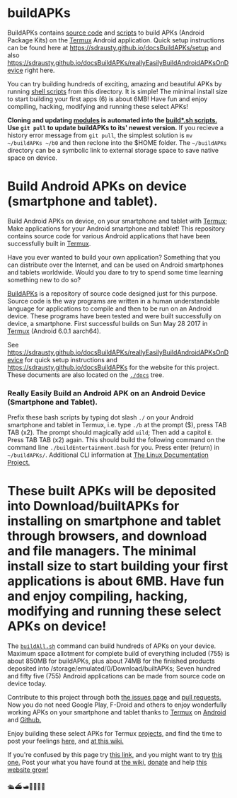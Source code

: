 buildAPKs
===============

BuildAPKs contains [source code](./sources) and [scripts](./scripts/build) to build APKs (Android Package Kits) on the [Termux](https://termux.com/) Android application. Quick setup instructions can be found here at https://sdrausty.github.io/docsBuildAPKs/setup and also https://sdrausty.github.io/docsBuildAPKs/reallyEasilyBuildAndroidAPKsOnDevice right here.

You can try building hundreds of exciting, amazing and beautiful APKs by running [shell scripts](https://www.google.com/search?q=shell+scripts) from this directory.  It is simple!  The minimal install size to start building your first apps (6) is about 6MB!  Have fun and enjoy compiling, hacking, modifying and running these select APKs!

**Cloning and updating [modules](https://gist.github.com/gitaarik/8735255) is automated into the [build\*.sh scripts.](https://github.com/sdrausty/buildAPKs/tree/master) Use `git pull` to update buildAPKs to its' newest version.** If you recieve a history error message from `git pull`, the simplest solution is `mv ~/buildAPKs ~/b0` and then reclone into the $HOME folder.  The `~/buildAPKs` directory can be a symbolic link to external storage space to save native space on device.

Build Android APKs on device (smartphone and tablet).
===============
Build Android APKs on device, on your smartphone and tablet with [Termux](https://termux.com/); Make applications for your Android smartphone and tablet! This repository contains source code for various Android applications that have been successfully built in [Termux](https://termux.com/).

Have you ever wanted to build your own application? Something that you can distribute over the Internet, and can be used on Android smartphones and tablets worldwide. Would you dare to try to spend some time learning something new to do so?

[BuildAPKs](https://github.com/sdrausty/buildAPKs) is a repository of source code designed just for this purpose. Source code is the way programs are written in a human understandable language for applications to compile and then to be run on an Android device. These programs have been tested and were built successfully on device, a smartphone. First successful builds on Sun May 28 2017 in [Termux](https://termux.com/) (Android 6.0.1 aarch64).

See https://sdrausty.github.io/docsBuildAPKs/reallyEasilyBuildAndroidAPKsOnDevice for quick setup instructions and https://sdrausty.github.io/docsBuildAPKs for the website for this project. These documents are also located on the [`./docs`](./docs) tree.

### Really Easily Build an Android APK on an Android Device (Smartphone and Tablet).

Prefix these bash scripts by typing dot slash `./` on your Android smartphone and tablet in Termux, i.e. type `./b` at the prompt ($), press TAB TAB (x2).  The prompt should magically add `uild`; Then add a capitol `E`.  Press TAB TAB (x2) again.  This should build the following command on the command line `./buildEntertainment.bash` for you.  Press enter (return) in `~/buildAPKs/`.  Additional CLI information at [The Linux Documentation Project.](https://duckduckgo.com/?q=command+line+beginner+site%3Atldp.org)

These built APKs will be deposited into Download/builtAPKs for installing on smartphone and tablet through browsers, and download and file managers.  The minimal install size to start building your first applications is about 6MB.  Have fun and enjoy compiling, hacking, modifying and running these select APKs on device!
===============

The [`buildAll.sh`](https://raw.githubusercontent.com/sdrausty/buildAPKs/master/scripts/build/buildAll.sh) command can build hundreds of APKs on your device.  Maximum space allotment for complete build of everything included (755) is about 850MB for buildAPKs, plus about 74MB for the finished products deposited into /storage/emulated/0/Download/builtAPKs;  Seven hundred and fifty five (755) Android applications can be made from source code on device today.

Contribute to this project through both [the issues page](https://github.com/sdrausty/buildAPKs/issues) and [pull requests.](https://github.com/sdrausty/buildAPKs/pulls) Now you do not need Google Play, F-Droid and others to enjoy wonderfully working APKs on your smartphone and tablet thanks to [Termux](./pages/asac) on [Android](https://source.android.com/) and [Github.](https://github.com)

Enjoy building these select APKs for Termux [projects,](https://github.com/sdrausty/buildAPKs/tree/master/sources) and find the time to post your feelings [here,](https://github.com/sdrausty/buildAPKs/issues) and [at this wiki.](https://github.com/sdrausty/buildAPKs/wiki)

If you're confused by this page try [this link,](http://tldp.org/) and you might want to try [this one.](https://www.debian.org/doc/) Post your what you have found at [the wiki,](https://github.com/sdrausty/buildAPKs/wiki) [donate](https://sdrausty.github.io/pages/donate) and help [this website grow!](https://sdrausty.github.io/)


🛳⛴🛥🚢🚤🚣⛵

